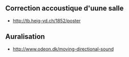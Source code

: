 
## Correction accoustique d'uune salle

* http://tb.heig-vd.ch/1852/poster

## Auralisation

* http://www.odeon.dk/moving-directional-sound